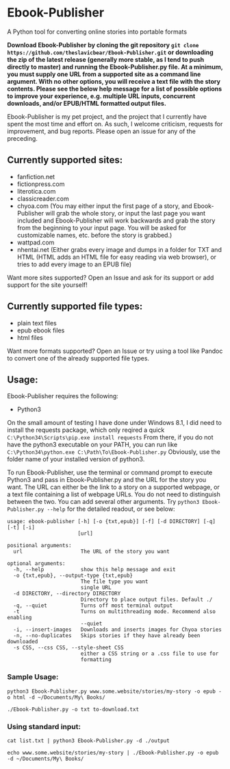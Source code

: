 # Ebook-Publisher
A Python tool for converting online stories into portable formats

**Download Ebook-Publisher by cloning the git repository `git clone https://github.com/theslavicbear/Ebook-Publisher.git` or downloading the zip of the latest release (generally more stable, as I tend to push directly to master) and running the Ebook-Publisher.py file. At a minimum, you must supply one URL from a supported site as a command line argument. With no other options, you will receive a text file with the story contents. Please see the below help message for a list of possible options to improve your experience, e.g. multiple URL inputs, concurrent downloads, and/or EPUB/HTML formatted output files.**

Ebook-Publisher is my pet project, and the project that I currently have spent the most time and effort on. As such, I welcome criticism, requests for improvement, and bug reports. Please open an issue for any of the preceding.

## Currently supported sites:
* fanfiction.net
* fictionpress.com
* literotica.com
* classicreader.com
* chyoa.com (You may either input the first page of a story, and Ebook-Publisher will grab the whole story, or input the last page you want included and Ebook-Publisher will work backwards and grab the story from the beginning to your input page. You will be asked for customizable names, etc. before the story is grabbed.)
* wattpad.com
* nhentai.net (Either grabs every image and dumps in a folder for TXT and HTML (HTML adds an HTML file for easy reading via web browser), or tries to add every image to an EPUB file)

Want more sites supported? Open an Issue and ask for its support or add support for the site yourself! 

  
## Currently supported file types:
* plain text files
* epub ebook files
* html files
  
Want more formats supported? Open an Issue or try using a tool like Pandoc to convert one of the already supported file types.
 
## Usage:

Ebook-Publisher requires the following:
* Python3

On the small amount of testing I have done under Windows 8.1, I did need to install the requests package, which only reqired a quick `C:\Python34\Scripts\pip.exe install requests` From there, if you do not have the python3 executable on your PATH, you can run like `C:\Python34\python.exe C:\Path\To\Ebook-Publisher.py` Obviously, use the folder name of your installed version of python3. 

To run Ebook-Publisher, use the terminal or command prompt to execute Python3 and pass in Ebook-Publisher.py and the URL for the story you want. The URL can either be the link to a story on a supported webpage, or a text file containing a list of webpage URLs. You do not need to distinguish between the two. You can add several other arguments. Try `python3 Ebook-Publisher.py --help` for the detailed readout, or see below:

```
usage: ebook-publisher [-h] [-o {txt,epub}] [-f] [-d DIRECTORY] [-q] [-t] [-i]
                       [url]

positional arguments:
  url                   The URL of the story you want

optional arguments:
  -h, --help            show this help message and exit
  -o {txt,epub}, --output-type {txt,epub}
                        The file type you want
                        single URL
  -d DIRECTORY, --directory DIRECTORY
                        Directory to place output files. Default ./
  -q, --quiet           Turns off most terminal output
  -t                    Turns on multithreading mode. Recommend also enabling
                        --quiet
  -i, --insert-images   Downloads and inserts images for Chyoa stories
  -n, --no-duplicates   Skips stories if they have already been downloaded
  -s CSS, --css CSS, --style-sheet CSS
                        either a CSS string or a .css file to use for
                        formatting

```  

                        
### Sample Usage:

`python3 Ebook-Publisher.py www.some.website/stories/my-story -o epub -o html -d ~/Documents/My\ Books/`

`./Ebook-Publisher.py -o txt to-download.txt`

### Using standard input:

`cat list.txt | python3 Ebook-Publisher.py -d ./output`

`echo www.some.website/stories/my-story | ./Ebook-Publisher.py -o epub -d ~/Documents/My\ Books/`
